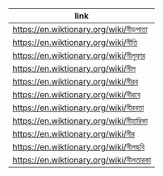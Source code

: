|link|
|----|
|https://en.wiktionary.org/wiki/নীড়পাতা|
|https://en.wiktionary.org/wiki/নীতি|
|https://en.wiktionary.org/wiki/নীলুফার|
|https://en.wiktionary.org/wiki/নীল|
|https://en.wiktionary.org/wiki/নীরব|
|https://en.wiktionary.org/wiki/নীরবে|
|https://en.wiktionary.org/wiki/নীরবতা|
|https://en.wiktionary.org/wiki/নীহারিকা|
|https://en.wiktionary.org/wiki/নীর|
|https://en.wiktionary.org/wiki/নীলছবি|
|https://en.wiktionary.org/wiki/নীলতারকা|
